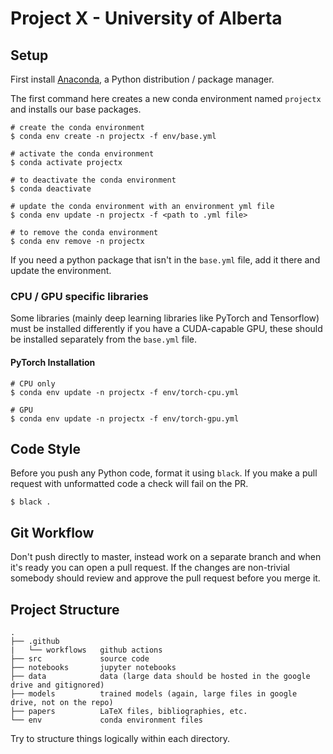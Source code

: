 # Project X - University of Alberta

## Setup
First install [Anaconda](https://www.anaconda.com/products/individual), a Python distribution / package manager.

The first command here creates a new conda environment named `projectx` and installs our base packages. 

```shell script
# create the conda environment
$ conda env create -n projectx -f env/base.yml

# activate the conda environment
$ conda activate projectx

# to deactivate the conda environment
$ conda deactivate

# update the conda environment with an environment yml file
$ conda env update -n projectx -f <path to .yml file>

# to remove the conda environment
$ conda env remove -n projectx
```

If you need a python package that isn't in the `base.yml` file, add it there and update the environment.

### CPU / GPU specific libraries

Some libraries (mainly deep learning libraries like PyTorch and Tensorflow) must be installed differently if you have a CUDA-capable GPU, these should be installed separately from the `base.yml` file.

#### PyTorch Installation

```shell script
# CPU only
$ conda env update -n projectx -f env/torch-cpu.yml

# GPU
$ conda env update -n projectx -f env/torch-gpu.yml
```

## Code Style
Before you push any Python code, format it using `black`. If you make a pull request with unformatted code a check will fail on the PR.

```shell script
$ black .
```

## Git Workflow
Don't push directly to master, instead work on a separate branch and when it's ready you can open a pull request. If the changes are non-trivial somebody should review and approve the pull request before you merge it.

## Project Structure
```
.
├── .github
|   └── workflows   github actions
├── src             source code
├── notebooks       jupyter notebooks
├── data            data (large data should be hosted in the google drive and gitignored)
├── models          trained models (again, large files in google drive, not on the repo)
├── papers          LaTeX files, bibliographies, etc.
└── env             conda environment files
```
Try to structure things logically within each directory.

